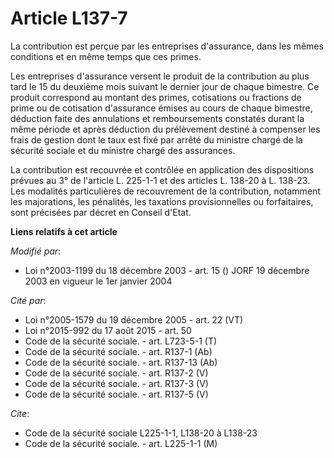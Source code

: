 # Article L137-7

La contribution est perçue par les entreprises d'assurance, dans les mêmes conditions et en même temps que ces primes.

Les entreprises d'assurance versent le produit de la contribution au plus tard le 15 du deuxième mois suivant le dernier jour
de chaque bimestre. Ce produit correspond au montant des primes, cotisations ou fractions de prime ou de cotisation
d'assurance émises au cours de chaque bimestre, déduction faite des annulations et remboursements constatés durant la même
période et après déduction du prélèvement destiné à compenser les frais de gestion dont le taux est fixé par arrêté du
ministre chargé de la sécurité sociale et du ministre chargé des assurances.

La contribution est recouvrée et contrôlée en application des dispositions prévues au 3° de l'article L. 225-1-1 et des
articles L. 138-20 à L. 138-23. Les modalités particulières de recouvrement de la contribution, notamment les majorations,
les pénalités, les taxations provisionnelles ou forfaitaires, sont précisées par décret en Conseil d'Etat.

**Liens relatifs à cet article**

_Modifié par_:

  - Loi n°2003-1199 du 18 décembre 2003 - art. 15 () JORF 19 décembre 2003 en vigueur le 1er janvier 2004

_Cité par_:

  - Loi n°2005-1579 du 19 décembre 2005 - art. 22 (VT)
  - Loi n°2015-992 du 17 août 2015 - art. 50
  - Code de la sécurité sociale. - art. L723-5-1 (T)
  - Code de la sécurité sociale. - art. R137-1 (Ab)
  - Code de la sécurité sociale. - art. R137-13 (Ab)
  - Code de la sécurité sociale. - art. R137-2 (V)
  - Code de la sécurité sociale. - art. R137-3 (V)
  - Code de la sécurité sociale. - art. R137-5 (V)

_Cite_:

  - Code de la sécurité sociale L225-1-1, L138-20 à L138-23
  - Code de la sécurité sociale. - art. L225-1-1 (M)
